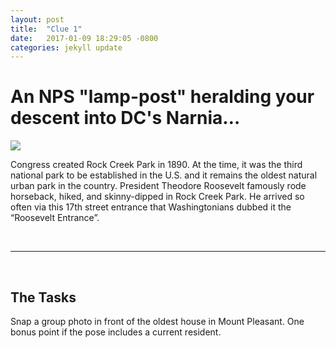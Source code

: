 ```yaml
---
layout: post
title:  "Clue 1"
date:   2017-01-09 18:29:05 -0800
categories: jekyll update
---
```


<h1>An NPS "lamp-post" heralding your descent into DC's Narnia…</h1>

<img class="clue-pic" src="http://diary.thepurplepassport.com/wp-content/uploads/Welcome-to-Rock-Creek-Park-.jpg">
<br>
<p>Congress created Rock Creek Park in 1890. At the time, it was the third national park to be established in the U.S. and it remains the oldest natural urban park in the country.  President Theodore Roosevelt famously rode horseback, hiked, and skinny-dipped in Rock Creek Park. He arrived so often via this 17th street entrance that Washingtonians dubbed it the “Roosevelt Entrance”.</p>
<br>
<hr>
<br>
<h2>The Tasks</h2>
<p>Snap a group photo in front of the oldest house in Mount Pleasant. One bonus point if the pose includes a current resident.</p>
